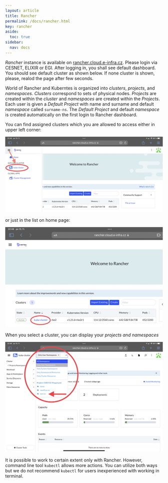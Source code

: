 ```yaml
---
layout: article
title: Rancher
permalink: /docs/rancher.html
key: rancher
aside:
  toc: true
sidebar:
  nav: docs
---
```


_Rancher_ instance is available on [rancher.cloud.e-infra.cz](https://rancher.cloud.e-infra.cz). Please login via CESNET, ELIXIR or EGI.
After logging in, you shall see default dashboard. You should see default cluster as shown below. If none cluster is shown, please, realod the page after few seconds.

World of Rancher and Kuberntes is organized into *clusters*, *projects*, and *namespaces*. *Clusters* correspond to sets of physical nodes. *Projects* are created within the *cluster* and *namespaces* are created within the *Projects*. Each user is given a *Default Project* with name and surname and default *namespace* called `surname-ns`. The *Default Project* and default *namespace* is created automatically on the first login to Rancher dashboard.

You can find assigned clusters which you are allowed to access either in upper left corner:

![clusters](cluster1.jpg)

or just in the list on home page:

![home page](cluster2.jpg)

When you select a cluster, you can display your *projects and namespaces*

![projects and namespaces](projects.jpg)

It is possible to work to certain extent only with Rancher. However, command line tool `kubectl` allows more actions. You can utilize both ways but we do not recommend `kubectl` for users inexperienced with working in terminal.
